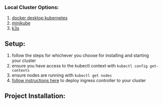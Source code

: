 ### Local Cluster Options:

1) [docker desktop kubernetes](https://www.docker.com/products/kubernetes)
2) [minikube](https://kubernetes.io/docs/setup/learning-environment/minikube/)
3) [k3s](https://k3s.io/)

## Setup:
1) follow the steps for whichever you choose for installing and starting your cluster
2) ensure you have access to the kubectl context with `kubectl config get-contexts` 
3) ensure nodes are running with `kubectl get nodes`
4) [follow instructions here](https://kubernetes.github.io/ingress-nginx/deploy/_) to deploy ingress controller to your cluster

## Project Installation:
